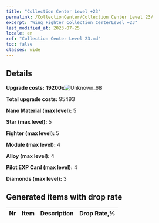 ```yaml
---
title: "Collection Center Level +23"
permalink: /CollectionCenter/Collection Center Level 23/
excerpt: "Wing Fighter Collection CenterLevel +23"
last_modified_at: 2023-07-25
locale: en
ref: "Collection Center Level 23.md"
toc: false
classes: wide
---
```



## Details

 **Upgrade costs:** **19200x**![Unknown_68](/images/item/bh_img25_p.png)

 **Total upgrade costs:** 95493

 **Nano Material (max level):** 5

 **Star (max level):** 5

 **Fighter (max level):** 5

 **Module (max level):** 4

 **Alloy (max level):** 4

 **Pilot EXP Card (max level):** 4

 **Diamonds (max level):** 3

## Generated items with drop rate

  |  Nr |     Item   |    Description   |  Drop Rate,% |
  |:----|:----------:|:-----------------|:-------------|

